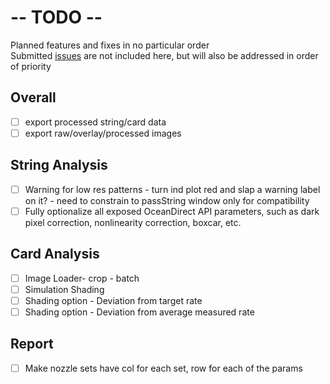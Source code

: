 
# -- TODO --
Planned features and fixes in no particular order\
Submitted [issues] are not included here, but will also be addressed in order of priority
## Overall
- [ ] export processed string/card data
- [ ] export raw/overlay/processed images
## String Analysis
- [ ] Warning for low res patterns - turn ind plot red and slap a warning label on it? - need to constrain to passString window only for compatibility
- [ ] Fully optionalize all exposed OceanDirect API parameters, such as dark pixel correction, nonlinearity correction, boxcar, etc.
## Card Analysis
- [ ] Image Loader- crop - batch
- [ ] Simulation Shading
- [ ] Shading option - Deviation from target rate
- [ ] Shading option - Deviation from average measured rate
## Report
- [ ] Make nozzle sets have col for each set, row for each of the params

[issues]: https://github.com/gill14/AccuPatt/issues
